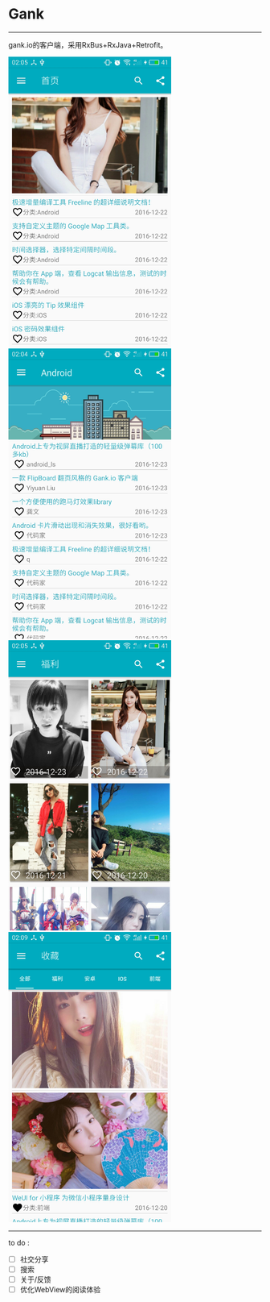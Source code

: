 # Gank
---

gank.io的客户端，采用RxBus+RxJava+Retrofit。

<img src="./pics/1.png" width = "324" height = "576" alt="图片"/>
<img src="./pics/2.png" width = "324" height = "576" alt="图片"/>

<img src="./pics/3.png" width = "324" height = "576" alt="图片"/>
<img src="./pics/4.png" width = "324" height = "576" alt="图片"/>


---

to do :

 - [ ] 社交分享
 - [ ] 搜索
 - [ ] 关于/反馈
 - [ ] 优化WebView的阅读体验
